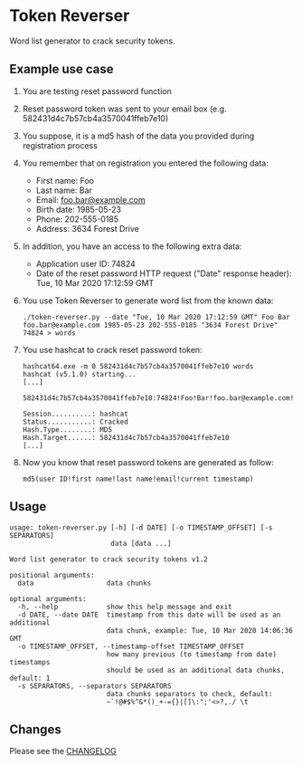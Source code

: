 Token Reverser
==============
Word list generator to crack security tokens.

Example use case
----------------
1. You are testing reset password function
1. Reset password token was sent to your email box (e.g. 582431d4c7b57cb4a3570041ffeb7e10)
1. You suppose, it is a md5 hash of the data you provided during registration process
1. You remember that on registration you entered the following data:
    * First name: Foo
    * Last name: Bar
    * Email: foo.bar@example.com
    * Birth date: 1985-05-23
    * Phone: 202-555-0185
    * Address: 3634 Forest Drive
1. In addition, you have an access to the following extra data:
    * Application user ID: 74824
    * Date of the reset password HTTP request ("Date" response header): Tue, 10 Mar 2020 17:12:59 GMT
1. You use Token Reverser to generate word list from the known data:
    ```
    ./token-reverser.py --date "Tue, 10 Mar 2020 17:12:59 GMT" Foo Bar foo.bar@example.com 1985-05-23 202-555-0185 "3634 Forest Drive" 74824 > words
    ```

1. You use hashcat to crack reset password token:
    ```
    hashcat64.exe -m 0 582431d4c7b57cb4a3570041ffeb7e10 words
    hashcat (v5.1.0) starting...
    [...]

    582431d4c7b57cb4a3570041ffeb7e10:74824!Foo!Bar!foo.bar@example.com!1583860379

    Session..........: hashcat
    Status...........: Cracked
    Hash.Type........: MD5
    Hash.Target......: 582431d4c7b57cb4a3570041ffeb7e10
    [...]
    ```

1. Now you know that reset password tokens are generated as follow:
    ```
    md5(user ID!first name!last name!email!current timestamp)
    ```

Usage
-----
```
usage: token-reverser.py [-h] [-d DATE] [-o TIMESTAMP_OFFSET] [-s SEPARATORS]
                         data [data ...]

Word list generator to crack security tokens v1.2

positional arguments:
  data                  data chunks

optional arguments:
  -h, --help            show this help message and exit
  -d DATE, --date DATE  timestamp from this date will be used as an additional
                        data chunk, example: Tue, 10 Mar 2020 14:06:36 GMT
  -o TIMESTAMP_OFFSET, --timestamp-offset TIMESTAMP_OFFSET
                        how many previous (to timestamp from date) timestamps
                        should be used as an additional data chunks, default: 1
  -s SEPARATORS, --separators SEPARATORS
                        data chunks separators to check, default:
                        ~`!@#$%^&*()_+-={}|[]\:";'<>?,./ \t
```

Changes
-------
Please see the [CHANGELOG](CHANGELOG)
